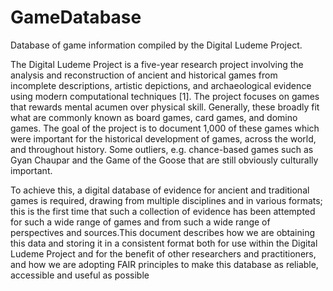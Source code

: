 # GameDatabase
Database of game information compiled by the Digital Ludeme Project.

The Digital Ludeme Project is a five-year research project involving the analysis and reconstruction of
ancient and historical games from incomplete descriptions, artistic depictions, and archaeological evidence
using modern computational techniques [1]. The project focuses on games that rewards mental acumen
over physical skill. Generally, these broadly fit what are commonly known as board games, card games,
and domino games. The goal of the project is to document 1,000 of these games which were important
for the historical development of games, across the world, and throughout history. Some outliers, e.g.
chance-based games such as Gyan Chaupar and the Game of the Goose that are still obviously culturally
important.

To achieve this, a digital database of evidence for ancient and traditional games is required, drawing
from multiple disciplines and in various formats; this is the first time that such a collection of evidence
has been attempted for such a wide range of games and from such a wide range of perspectives and
sources.This document describes how we are obtaining this data and storing it in a consistent format
both for use within the Digital Ludeme Project and for the benefit of other researchers and practitioners,
and how we are adopting FAIR principles to make this database as reliable, accessible and useful as
possible